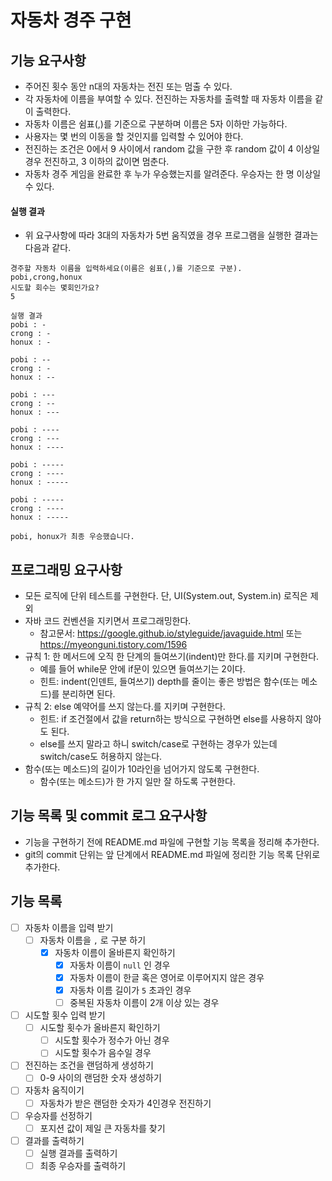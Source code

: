 # 자동차 경주 구현
## 기능 요구사항
* 주어진 횟수 동안 n대의 자동차는 전진 또는 멈출 수 있다.
* 각 자동차에 이름을 부여할 수 있다. 전진하는 자동차를 출력할 때 자동차 이름을 같이 출력한다.
* 자동차 이름은 쉼표(,)를 기준으로 구분하며 이름은 5자 이하만 가능하다.
* 사용자는 몇 번의 이동을 할 것인지를 입력할 수 있어야 한다.
* 전진하는 조건은 0에서 9 사이에서 random 값을 구한 후 random 값이 4 이상일 경우 전진하고, 3 이하의 값이면 멈춘다.
* 자동차 경주 게임을 완료한 후 누가 우승했는지를 알려준다. 우승자는 한 명 이상일 수 있다.

#### 실행 결과
* 위 요구사항에 따라 3대의 자동차가 5번 움직였을 경우 프로그램을 실행한 결과는 다음과 같다.
```
경주할 자동차 이름을 입력하세요(이름은 쉼표(,)를 기준으로 구분).
pobi,crong,honux
시도할 회수는 몇회인가요?
5

실행 결과
pobi : -
crong : -
honux : -

pobi : --
crong : -
honux : --

pobi : ---
crong : --
honux : ---

pobi : ----
crong : ---
honux : ----

pobi : -----
crong : ----
honux : -----

pobi : -----
crong : ----
honux : -----

pobi, honux가 최종 우승했습니다.
```

## 프로그래밍 요구사항
* 모든 로직에 단위 테스트를 구현한다. 단, UI(System.out, System.in) 로직은 제외
* 자바 코드 컨벤션을 지키면서 프로그래밍한다.
    * 참고문서: https://google.github.io/styleguide/javaguide.html 또는 https://myeonguni.tistory.com/1596
* 규칙 1: 한 메서드에 오직 한 단계의 들여쓰기(indent)만 한다.를 지키며 구현한다.
    * 예를 들어 while문 안에 if문이 있으면 들여쓰기는 2이다.
    * 힌트: indent(인덴트, 들여쓰기) depth를 줄이는 좋은 방법은 함수(또는 메소드)를 분리하면 된다.
* 규칙 2: else 예약어를 쓰지 않는다.를 지키며 구현한다.
    * 힌트: if 조건절에서 값을 return하는 방식으로 구현하면 else를 사용하지 않아도 된다.
    * else를 쓰지 말라고 하니 switch/case로 구현하는 경우가 있는데 switch/case도 허용하지 않는다.
* 함수(또는 메소드)의 길이가 10라인을 넘어가지 않도록 구현한다.
    * 함수(또는 메소드)가 한 가지 일만 잘 하도록 구현한다.
    
## 기능 목록 및 commit 로그 요구사항
* 기능을 구현하기 전에 README.md 파일에 구현할 기능 목록을 정리해 추가한다.
* git의 commit 단위는 앞 단계에서 README.md 파일에 정리한 기능 목록 단위로 추가한다.

## 기능 목록 

- [ ] 자동차 이름을 입력 받기
    - [ ] 자동차 이름을 `,` 로 구분 하기
        - [x] 자동차 이름이 올바른지 확인하기
            - [x] 자동차 이름이 `null` 인 경우
            - [x] 자동차 이름이 한글 혹은 영어로 이루어지지 않은 경우
            - [x] 자동차 이름 길이가 `5` 초과인 경우
          - [ ] 중복된 자동차 이름이 2개 이상 있는 경우
    
- [ ] 시도할 횟수 입력 받기 
    - [ ] 시도할 횟수가 올바른지 확인하기
        - [ ] 시도할 횟수가 정수가 아닌 경우
        - [ ] 시도할 횟수가 음수일 경우
    
- [ ] 전진하는 조건을 랜덤하게 생성하기
    - [ ] 0-9 사이의 랜덤한 숫자 생성하기

- [ ] 자동차 움직이기
    - [ ] 자동차가 받은 랜덤한 숫자가 4인경우 전진하기
    
- [ ] 우승자를 선정하기
    - [ ] 포지션 값이 제일 큰 자동차를 찾기

- [ ] 결과를 출력하기
    - [ ] 실행 결과를 출력하기
    - [ ] 최종 우승자를 출력하기
